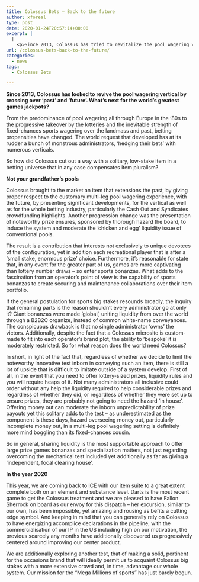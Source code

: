 ```yaml
---
title: Colossus Bets — Back to the future
author: xforeal 
type: post
date: 2020-01-24T20:57:14+00:00
excerpt: |
  |
    <p>Since 2013, Colossus has tried to revitalize the pool wagering vertical by connecting &lsquo;past&rsquo; and &lsquo;future&rsquo; </p>
url: /colossus-bets-back-to-the-future/
categories:
  - news
tags:
  - Colossus Bets

---
```

**Since 2013, Colossus has looked to revive the pool wagering vertical by crossing over ‘past’ and ‘future’. What’s next for the world’s greatest games jackpots?**

From the predominance of pool wagering all through Europe in the ‘80s to the progressive takeover by the lotteries and the inevitable strength of fixed-chances sports wagering over the landmass and past, betting propensities have changed. The world request that developed has at its rudder a bunch of monstrous administrators, ‘hedging their bets’ with numerous verticals.

So how did Colossus cut out a way with a solitary, low-stake item in a betting universe that in any case compensates item pluralism?

**Not your grandfather’s pools**

Colossus brought to the market an item that extensions the past, by giving proper respect to the customary multi-leg pool wagering experience, with the future, by presenting significant developments, for the vertical as well as for the whole betting industry, particularly the Cash Out and Syndicates crowdfunding highlights. Another progression change was the presentation of noteworthy prize ensures, sponsored by thorough hazard the board, to induce the system and moderate the ‘chicken and egg’ liquidity issue of conventional pools.

The result is a contribution that interests not exclusively to unique devotees of the configuration, yet in addition each recreational player that is after a ‘small stake, enormous prize’ choice. Furthermore, it’s reasonable for state that, in any event for the greater part of us, games are more captivating than lottery number draws – so enter sports bonanzas. What adds to the fascination from an operator’s point of view is the capability of sports bonanzas to create securing and maintenance collaborations over their item portfolio.

If the general postulation for sports big stakes resounds broadly, the inquiry that remaining parts is the reason shouldn’t every administrator go at only it? Giant bonanzas were made ‘global’, uniting liquidity from over the world through a B2B2C organize, instead of common white-name conveyances. The conspicuous drawback is that no single administrator ‘owns’ the victors. Additionally, despite the fact that a Colossus microsite is custom-made to fit into each operator’s brand plot, the ability to ‘bespoke’ it is moderately restricted. So for what reason does the world need Colossus?

In short, in light of the fact that, regardless of whether we decide to limit the noteworthy innovative test inborn in conveying such an item, there is still a lot of upside that is difficult to imitate outside of a system develop. First of all, in the event that you need to offer lottery-sized prizes, liquidity rules and you will require heaps of it. Not many administrators all inclusive could order without any help the liquidity required to help considerable prizes and regardless of whether they did, or regardless of whether they were set up to ensure prizes, they are probably not going to need the hazard ‘in house’. Offering money out can moderate the inborn unpredictability of prize payouts yet this solitary adds to the test – as underestimated as the component is these days, hazard overseeing money out, particularly incomplete money out, in a multi-leg pool wagering setting is definitely more mind boggling than its fixed-chances cousin.

So in general, sharing liquidity is the most supportable approach to offer large prize games bonanzas and specialization matters, not just regarding overcoming the mechanical test included yet additionally as far as giving a ‘independent, focal clearing house’.

**In the year 2020**

This year, we are coming back to ICE with our item suite to a great extent complete both on an element and substance level. Darts is the most recent game to get the Colossus treatment and we are pleased to have Fallon Sherrock on board as our envoy for this dispatch – her excursion, similar to our own, has been impossible, yet amazing and rousing as befits a cutting edge symbol. And keeping in mind that you can generally rely on Colossus to have energizing accomplice declarations in the pipeline, with the commercialisation of our IP in the US including high on our motivation, the previous scarcely any months have additionally discovered us progressively centered around improving our center product.

We are additionally exploring another test, that of making a solid, pertinent for the occasions brand that will ideally permit us to acquaint Colossus big stakes with a more extensive crowd and, in time, advantage our whole system. Our mission for the “Mega Millions of sports” has just barely begun.
